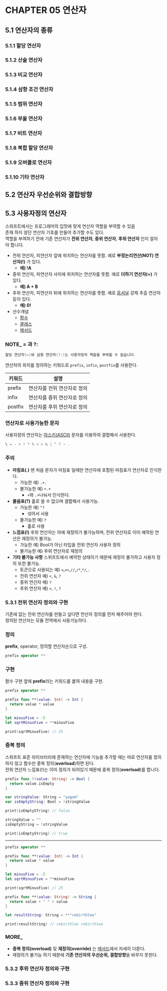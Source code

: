 # CHAPTER 05 연산자 

## 5.1 연산자의 종류

### 5.1.1 할당 연산자

### 5.1.2 산술 연산자

### 5.1.3 비교 연산자

### 5.1.4 삼항 조건 연산자

### 5.1.5 범위 연산자

### 5.1.6 부울 연산자

### 5.1.7 비트 연산자

### 5.1.8 복합 할당 연산자

### 5.1.9 오버플로 연산자

### 5.1.10 기타 연산자

## 5.2 연산자 우선순위와 결합방향

## 5.3 사용자정의 연산자
스위프트에서는 프로그래머의 입맛에 맞게 연산자 역할을 부여할 수 있음  
존재 하지 않던 연산자 기호를 만들어 추가할 수도 있다.  
역할을 부여하기 전에 기존 연산자가 **전위 연산자**, **중위 연산자**, **후위 연산자** 인지 알아야 합니다.  

- 전위 연산자, 피연산자 앞에 위치하는 연산자를 뜻함. 예로 **부정논리연산(NOT) 연산자(!)** 가 있다.
  - **예) !A**
- 중위 연산자, 피연산자 사이에 위치하는 연산자를 뜻함. 예로 **더하기 연산자(+)** 가 있다. 
  - **예) A + B**
- 후위 연산자, 피연산자 뒤에 위치하는 연산자를 뜻함. 예로 [옵셔널](./../CHAPTER08/README.md) 강제 추출 연산자 등이 있다.
  - **예) 0!**
- 선수개념
  - [함수](./../CHAPTER07/README.md)
  - [클래스](./../CHAPTER09/README.md)
  - [메서드](./../CHAPTER10/README.md)


### NOTE_ = 과 ?:
```swift
할당 연산자(=)와 삼항 연산자(?:)는 사용자정의 역할을 부여할 수 없습니다.
```

연산자의 위치를 정의하는 키워드로 `prefix`, `infix`, `postfix`를 사용한다.

|키워드|설명|
|-|-|
|prefix|연산자를 전위 연산자로 정의|
|infix|연산자를 중위 연산자로 정의|
|postfix|연산자를 후위 연산자로 정의|


### 연산자로 사용가능한 문자
사용자정의 연산자는 [아스키(ASCII)](http://www.asciitable.com/) 문자를 이용하여 결합해서 사용한다.
```swift
\ = - + ! * % < > & | ^ ? ~ .
```

### 주의
- **마침표(.)** 맨 처음 문자가 마침표 일때만 연산자에 포함된 마침표가 연산자로 인식한다.
  - 가능한 예) `.+.`
  - 불가능한 예) `+.+`
    - `+`와 `.+`나눠서 인식한다.
- **물음표(?)** 홀로 쓸 수 없으며 결합해서 사용가능.
  - 가능한 예) `^?` 
    - 섞어서 사용
  - 불가능한 예) `?`
    - 홀로 사용
- **느낌표(!)** 후위 연산자는 아예 재정의가 불가능하며, 전위 연산자로 이미 예약된 연산은 재정의가 불가능.
  - 가능한 예) Bool가 아닌 타입을 전위 연산자 사용자 정의
  - 불가능한 예) 후위 연산자로 재정의
- **기타 불가능 사항** 스위프트에서 예약한 상태이기 때문에 재정의 불가하고 사용자 정의 또한 불가능.
  - 토큰으로 사용되는 예) `=`,`=>`,`//`,`/*`,`*/`,`.`
  - 전위 연산자 예) `<`, `&`, `?`
  - 중위 연산자 예) `?`
  - 후위 연산자 예) `>`, `!`, `?`
### 5.3.1 전위 연산자 정의와 구현
기존에 없는 전위 연산자를 만들고 싶다면 연산자 정의를 먼저 해주어야 한다.  
정의된 연산자는 모듈 전역에서 사용가능하다.  

### 정의
**prefix**, operator, 정의할 연산자순으로 구성.

```swift
prefix operator **
```

### 구현
함수 구현 앞에 **prefix**라는 키워드를 붙여 내용을 구현.

```swift
prefix operator **

prefix func **(value: Int) -> Int {
  return value * value
} 

let minusFive = -5
let sqrtMinusFive = **minusFive

print(sqrtMinusFive) // 25
```

### 중복 정의
스위프트 표준 라이브러리에 존재하는 연산자에 기능을 추가할 때는 따로 연산자를 정의 하지 않고 함수만 중복 정의(**overload**)하면 된다.  
전위 연산자 느낌표(!)는 이미 정의가 되어있기 때문에 중복 정의(**overload**)를 합니다.

```swift
prefix func !(value: String) -> Bool {
  return value.isEmpty
}

var stringValue: String = "yagom"
var isEmptyString: Bool = !stringValue

print(isEmptySTring) // false

stringValue = ""
isEmptyString = !stringValue

print(isEmptyString) // true
```
***
```swift
prefix operator **

prefix func **(value: Int) -> Int {
  return value * value
} 

let minusFive = -5
let sqrtMinusFive = **minusFive

print(sqrtMinusFive) // 25

prefix func **(value: String) -> String {
  return value + " " + value
}

let resultString: String = **"rebirthlee"

print(resultString) // rebirthlee rebirthlee
```

### MORE_ 
- **중복 정의(overload)** 및 **재정의(override)** 는 [메서드](./../CHAPTER10/README.md)에서 자세히 다룬다.
- 재정의가 불가능 하기 때문에 **기존 연산자의 우선순위, 결합방향**을 바꾸지 못한다.
  

### 5.3.2 후위 연산자 정의와 구현

### 5.3.3 중위 연산자 정의와 구현